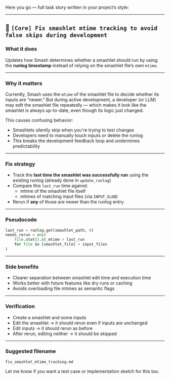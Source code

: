 Here you go — full task story written in your project’s style:

---

## 📄 `[Core] Fix smashlet mtime tracking to avoid false skips during development`

### What it does

Updates how Smash determines whether a smashlet should run by using the **runlog timestamp** instead of relying on the smashlet file’s own `mtime`.

---

### Why it matters

Currently, Smash uses the `mtime` of the smashlet file to decide whether its inputs are “newer.” But during active development, a developer (or LLM) may edit the smashlet file repeatedly — which makes it look like the smashlet is always up-to-date, even though its logic just changed.

This causes confusing behavior:

- Smashlets silently skip when you're trying to test changes
- Developers need to manually touch inputs or delete the runlog
- This breaks the development feedback loop and undermines predictability

---

### Fix strategy

- Track the **last time the smashlet was successfully run** using the existing runlog (already done in `update_runlog`)
- Compare this `last_run` time against:
  - mtime of the smashlet file itself
  - mtimes of matching input files (via `INPUT_GLOB`)
- Rerun if **any** of those are newer than the runlog entry

---

### Pseudocode

```python
last_run = runlog.get(smashlet_path, 0)
needs_rerun = any(
    file.stat().st_mtime > last_run
    for file in [smashlet_file] + input_files
)
```

---

### Side benefits

- Clearer separation between smashlet edit time and execution time
- Works better with future features like dry runs or caching
- Avoids overloading file mtimes as semantic flags

---

### Verification

- Create a smashlet and some inputs
- Edit the smashlet → it should rerun even if inputs are unchanged
- Edit inputs → it should rerun as before
- After rerun, editing neither → it should be skipped

---

### Suggested filename

```
fix_smashlet_mtime_tracking.md
```

Let me know if you want a test case or implementation sketch for this too.
